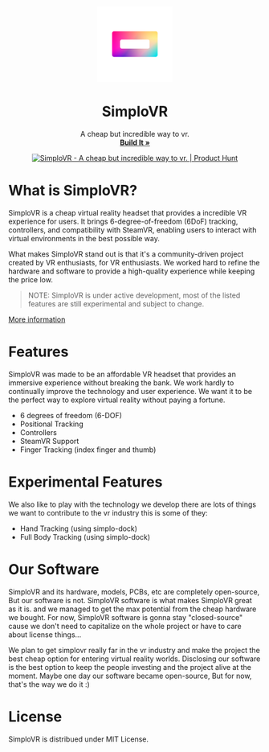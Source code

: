 <p align="center">
  <a href="#">
  </a>
  <p align="center">
   <img width="150" height="150" src="logo.png" alt="Logo">
  </p>
  <h1 align="center"><b>SimploVR</b></h1>
  <p align="center">
  A cheap but incredible way to vr.
    <br/>
    <a href="https://simplovr.mintlify.app"><strong>Build It »</strong></a>
  </p>
</p>

<p align="center">
  <a href="https://www.producthunt.com/posts/simplovr?utm_source=badge-featured&utm_medium=badge&utm_souce=badge-simplovr">
    <img src="https://api.producthunt.com/widgets/embed-image/v1/featured.svg?post_id=380085&theme=light" alt="SimploVR - A&#0032;cheap&#0032;but&#0032;incredible&#0032;way&#0032;to&#0032;vr&#0046; | Product Hunt" style="width: 250px; height: 54px;" width="250" height="54" />
  </a>
</p>

# What is SimploVR?
SimploVR is a cheap virtual reality headset that provides a incredible VR experience for users. It brings 6-degree-of-freedom (6DoF) tracking, controllers, and compatibility with SteamVR, enabling users to interact with virtual environments in the best possible way.

What makes SimploVR stand out is that it's a community-driven project created by VR enthusiasts, for VR enthusiasts. We worked hard to refine the hardware and software to provide a high-quality experience while keeping the price low.

> NOTE: SimploVR is under active development, most of the listed features are still experimental and subject to change.

<a href="https://simplovr.mintlify.app">More information</a>

# Features
SimploVR was made to be an affordable VR headset that provides an immersive experience without breaking the bank. We work hardly to continually improve the technology and user experience. We want it to be the perfect way to explore virtual reality without paying a fortune.
- 6 degrees of freedom (6-DOF)
- Positional Tracking
- Controllers
- SteamVR Support
- Finger Tracking (index finger and thumb)

# Experimental Features
We also like to play with the technology we develop there are lots of things we want to contribute to the vr industry this is some of they:
- Hand Tracking (using simplo-dock)
- Full Body Tracking (using simplo-dock)

# Our Software

SimploVR and its hardware, models, PCBs, etc are completely open-source, But our software is not. SimploVR software is what makes SimploVR great as it is. and we managed to get the max potential from the cheap hardware we bought. For now, SimploVR software is gonna stay "closed-source" cause we don't need to capitalize on the whole project or have to care about license things...

We plan to get simplovr really far in the vr industry and make the project the best cheap option for entering virtual reality worlds. Disclosing our software is the best option to keep the people investing and the project alive at the moment. Maybe one day our software became open-source, But for now, that's the way we do it :)

# License
SimploVR is distribued under MIT License.
